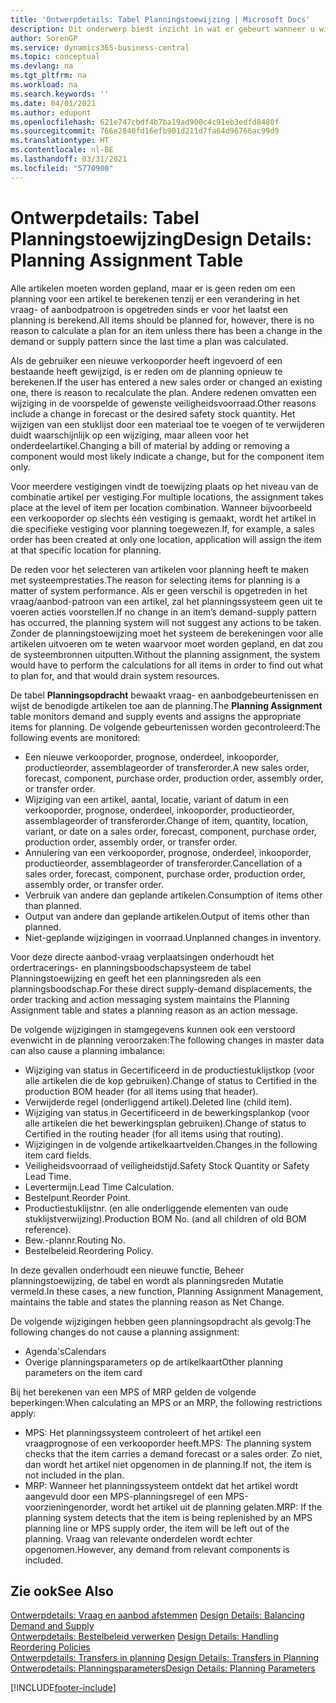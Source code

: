 ```yaml
---
title: 'Ontwerpdetails: Tabel Planningstoewijzing | Microsoft Docs'
description: Dit onderwerp biedt inzicht in wat er gebeurt wanneer u wijzigt hoe u plant voor een artikel.
author: SorenGP
ms.service: dynamics365-business-central
ms.topic: conceptual
ms.devlang: na
ms.tgt_pltfrm: na
ms.workload: na
ms.search.keywords: ''
ms.date: 04/01/2021
ms.author: edupont
ms.openlocfilehash: 621e747cbdf4b7ba19ad900c4c91eb3edfd8480f
ms.sourcegitcommit: 766e2840fd16efb901d211d7fa64d96766ac99d9
ms.translationtype: HT
ms.contentlocale: nl-BE
ms.lasthandoff: 03/31/2021
ms.locfileid: "5770900"
---
```

# <a name="design-details-planning-assignment-table"></a><span data-ttu-id="8dfa4-103">Ontwerpdetails: Tabel Planningstoewijzing</span><span class="sxs-lookup"><span data-stu-id="8dfa4-103">Design Details: Planning Assignment Table</span></span>
<span data-ttu-id="8dfa4-104">Alle artikelen moeten worden gepland, maar er is geen reden om een planning voor een artikel te berekenen tenzij er een verandering in het vraag- of aanbodpatroon is opgetreden sinds er voor het laatst een planning is berekend.</span><span class="sxs-lookup"><span data-stu-id="8dfa4-104">All items should be planned for, however, there is no reason to calculate a plan for an item unless there has been a change in the demand or supply pattern since the last time a plan was calculated.</span></span>  

<span data-ttu-id="8dfa4-105">Als de gebruiker een nieuwe verkooporder heeft ingevoerd of een bestaande heeft gewijzigd, is er reden om de planning opnieuw te berekenen.</span><span class="sxs-lookup"><span data-stu-id="8dfa4-105">If the user has entered a new sales order or changed an existing one, there is reason to recalculate the plan.</span></span> <span data-ttu-id="8dfa4-106">Andere redenen omvatten een wijziging in de voorspelde of gewenste veiligheidsvoorraad.</span><span class="sxs-lookup"><span data-stu-id="8dfa4-106">Other reasons include a change in forecast or the desired safety stock quantity.</span></span> <span data-ttu-id="8dfa4-107">Het wijzigen van een stuklijst door een materiaal toe te voegen of te verwijderen duidt waarschijnlijk op een wijziging, maar alleen voor het onderdeelartikel.</span><span class="sxs-lookup"><span data-stu-id="8dfa4-107">Changing a bill of material by adding or removing a component would most likely indicate a change, but for the component item only.</span></span>  

<span data-ttu-id="8dfa4-108">Voor meerdere vestigingen vindt de toewijzing plaats op het niveau van de combinatie artikel per vestiging.</span><span class="sxs-lookup"><span data-stu-id="8dfa4-108">For multiple locations, the assignment takes place at the level of item per location combination.</span></span> <span data-ttu-id="8dfa4-109">Wanneer bijvoorbeeld een verkooporder op slechts één vestiging is gemaakt, wordt het artikel in die specifieke vestiging voor planning toegewezen.</span><span class="sxs-lookup"><span data-stu-id="8dfa4-109">If, for example, a sales order has been created at only one location, application will assign the item at that specific location for planning.</span></span>  

<span data-ttu-id="8dfa4-110">De reden voor het selecteren van artikelen voor planning heeft te maken met systeemprestaties.</span><span class="sxs-lookup"><span data-stu-id="8dfa4-110">The reason for selecting items for planning is a matter of system performance.</span></span> <span data-ttu-id="8dfa4-111">Als er geen verschil is opgetreden in het vraag/aanbod-patroon van een artikel, zal het planningssysteem geen uit te voeren acties voorstellen.</span><span class="sxs-lookup"><span data-stu-id="8dfa4-111">If no change in an item’s demand-supply pattern has occurred, the planning system will not suggest any actions to be taken.</span></span> <span data-ttu-id="8dfa4-112">Zonder de planningstoewijzing moet het systeem de berekeningen voor alle artikelen uitvoeren om te weten waarvoor moet worden gepland, en dat zou de systeembronnen uitputten.</span><span class="sxs-lookup"><span data-stu-id="8dfa4-112">Without the planning assignment, the system would have to perform the calculations for all items in order to find out what to plan for, and that would drain system resources.</span></span>  

<span data-ttu-id="8dfa4-113">De tabel **Planningsopdracht** bewaakt vraag- en aanbodgebeurtenissen en wijst de benodigde artikelen toe aan de planning.</span><span class="sxs-lookup"><span data-stu-id="8dfa4-113">The **Planning Assignment** table monitors demand and supply events and assigns the appropriate items for planning.</span></span> <span data-ttu-id="8dfa4-114">De volgende gebeurtenissen worden gecontroleerd:</span><span class="sxs-lookup"><span data-stu-id="8dfa4-114">The following events are monitored:</span></span>  

* <span data-ttu-id="8dfa4-115">Een nieuwe verkooporder, prognose, onderdeel, inkooporder, productieorder, assemblageorder of transferorder.</span><span class="sxs-lookup"><span data-stu-id="8dfa4-115">A new sales order, forecast, component, purchase order, production order, assembly order, or transfer order.</span></span>  
* <span data-ttu-id="8dfa4-116">Wijziging van een artikel, aantal, locatie, variant of datum in een verkooporder, prognose, onderdeel, inkooporder, productieorder, assemblageorder of transferorder.</span><span class="sxs-lookup"><span data-stu-id="8dfa4-116">Change of item, quantity, location, variant, or date on a sales order, forecast, component, purchase order, production order, assembly order, or transfer order.</span></span>  
* <span data-ttu-id="8dfa4-117">Annulering van een verkooporder, prognose, onderdeel, inkooporder, productieorder, assemblageorder of transferorder.</span><span class="sxs-lookup"><span data-stu-id="8dfa4-117">Cancellation of a sales order, forecast, component, purchase order, production order, assembly order, or transfer order.</span></span>  
* <span data-ttu-id="8dfa4-118">Verbruik van andere dan geplande artikelen.</span><span class="sxs-lookup"><span data-stu-id="8dfa4-118">Consumption of items other than planned.</span></span>  
* <span data-ttu-id="8dfa4-119">Output van andere dan geplande artikelen.</span><span class="sxs-lookup"><span data-stu-id="8dfa4-119">Output of items other than planned.</span></span>  
* <span data-ttu-id="8dfa4-120">Niet-geplande wijzigingen in voorraad.</span><span class="sxs-lookup"><span data-stu-id="8dfa4-120">Unplanned changes in inventory.</span></span>  

<span data-ttu-id="8dfa4-121">Voor deze directe aanbod-vraag verplaatsingen onderhoudt het ordertracerings- en planningsboodschapsysteem de tabel Planningstoewijzing en geeft het een planningsreden als een planningsboodschap.</span><span class="sxs-lookup"><span data-stu-id="8dfa4-121">For these direct supply-demand displacements, the order tracking and action messaging system maintains the Planning Assignment table and states a planning reason as an action message.</span></span>  

<span data-ttu-id="8dfa4-122">De volgende wijzigingen in stamgegevens kunnen ook een verstoord evenwicht in de planning veroorzaken:</span><span class="sxs-lookup"><span data-stu-id="8dfa4-122">The following changes in master data can also cause a planning imbalance:</span></span>  

* <span data-ttu-id="8dfa4-123">Wijziging van status in Gecertificeerd in de productiestuklijstkop (voor alle artikelen die de kop gebruiken).</span><span class="sxs-lookup"><span data-stu-id="8dfa4-123">Change of status to Certified in the production BOM header (for all items using that header).</span></span>  
* <span data-ttu-id="8dfa4-124">Verwijderde regel (onderliggend artikel).</span><span class="sxs-lookup"><span data-stu-id="8dfa4-124">Deleted line (child item).</span></span>  
* <span data-ttu-id="8dfa4-125">Wijziging van status in Gecertificeerd in de bewerkingsplankop (voor alle artikelen die het bewerkingsplan gebruiken).</span><span class="sxs-lookup"><span data-stu-id="8dfa4-125">Change of status to Certified in the routing header (for all items using that routing).</span></span>  
* <span data-ttu-id="8dfa4-126">Wijzigingen in de volgende artikelkaartvelden.</span><span class="sxs-lookup"><span data-stu-id="8dfa4-126">Changes in the following item card fields.</span></span>  
* <span data-ttu-id="8dfa4-127">Veiligheidsvoorraad of veiligheidstijd.</span><span class="sxs-lookup"><span data-stu-id="8dfa4-127">Safety Stock Quantity or Safety Lead Time.</span></span>  
* <span data-ttu-id="8dfa4-128">Levertermijn.</span><span class="sxs-lookup"><span data-stu-id="8dfa4-128">Lead Time Calculation.</span></span>  
* <span data-ttu-id="8dfa4-129">Bestelpunt.</span><span class="sxs-lookup"><span data-stu-id="8dfa4-129">Reorder Point.</span></span>  
* <span data-ttu-id="8dfa4-130">Productiestuklijstnr. (en alle onderliggende elementen van oude stuklijstverwijzing).</span><span class="sxs-lookup"><span data-stu-id="8dfa4-130">Production BOM No. (and all children of old BOM reference).</span></span>  
* <span data-ttu-id="8dfa4-131">Bew.-plannr.</span><span class="sxs-lookup"><span data-stu-id="8dfa4-131">Routing No.</span></span>  
* <span data-ttu-id="8dfa4-132">Bestelbeleid.</span><span class="sxs-lookup"><span data-stu-id="8dfa4-132">Reordering Policy.</span></span>  

<span data-ttu-id="8dfa4-133">In deze gevallen onderhoudt een nieuwe functie, Beheer planningstoewijzing, de tabel en wordt als planningsreden Mutatie vermeld.</span><span class="sxs-lookup"><span data-stu-id="8dfa4-133">In these cases, a new function, Planning Assignment Management, maintains the table and states the planning reason as Net Change.</span></span>  

<span data-ttu-id="8dfa4-134">De volgende wijzigingen hebben geen planningsopdracht als gevolg:</span><span class="sxs-lookup"><span data-stu-id="8dfa4-134">The following changes do not cause a planning assignment:</span></span>  

* <span data-ttu-id="8dfa4-135">Agenda's</span><span class="sxs-lookup"><span data-stu-id="8dfa4-135">Calendars</span></span>  
* <span data-ttu-id="8dfa4-136">Overige planningsparameters op de artikelkaart</span><span class="sxs-lookup"><span data-stu-id="8dfa4-136">Other planning parameters on the item card</span></span>  

<span data-ttu-id="8dfa4-137">Bij het berekenen van een MPS of MRP gelden de volgende beperkingen:</span><span class="sxs-lookup"><span data-stu-id="8dfa4-137">When calculating an MPS or an MRP, the following restrictions apply:</span></span>  

* <span data-ttu-id="8dfa4-138">MPS: Het planningssysteem controleert of het artikel een vraagprognose of een verkooporder heeft.</span><span class="sxs-lookup"><span data-stu-id="8dfa4-138">MPS: The planning system checks that the item carries a demand forecast or a sales order.</span></span> <span data-ttu-id="8dfa4-139">Zo niet, dan wordt het artikel niet opgenomen in de planning.</span><span class="sxs-lookup"><span data-stu-id="8dfa4-139">If not, the item is not included in the plan.</span></span>  
* <span data-ttu-id="8dfa4-140">MRP: Wanneer het planningssysteem ontdekt dat het artikel wordt aangevuld door een MPS-planningsregel of een MPS-voorzieningenorder, wordt het artikel uit de planning gelaten.</span><span class="sxs-lookup"><span data-stu-id="8dfa4-140">MRP: If the planning system detects that the item is being replenished by an MPS planning line or MPS supply order, the item will be left out of the planning.</span></span> <span data-ttu-id="8dfa4-141">Vraag van relevante onderdelen wordt echter opgenomen.</span><span class="sxs-lookup"><span data-stu-id="8dfa4-141">However, any demand from relevant components is included.</span></span>  

## <a name="see-also"></a><span data-ttu-id="8dfa4-142">Zie ook</span><span class="sxs-lookup"><span data-stu-id="8dfa4-142">See Also</span></span>  
<span data-ttu-id="8dfa4-143">[Ontwerpdetails: Vraag en aanbod afstemmen](design-details-balancing-demand-and-supply.md) </span><span class="sxs-lookup"><span data-stu-id="8dfa4-143">[Design Details: Balancing Demand and Supply](design-details-balancing-demand-and-supply.md) </span></span>  
<span data-ttu-id="8dfa4-144">[Ontwerpdetails: Bestelbeleid verwerken](design-details-handling-reordering-policies.md) </span><span class="sxs-lookup"><span data-stu-id="8dfa4-144">[Design Details: Handling Reordering Policies](design-details-handling-reordering-policies.md) </span></span>  
<span data-ttu-id="8dfa4-145">[Ontwerpdetails: Transfers in planning](design-details-transfers-in-planning.md) </span><span class="sxs-lookup"><span data-stu-id="8dfa4-145">[Design Details: Transfers in Planning](design-details-transfers-in-planning.md) </span></span>  
[<span data-ttu-id="8dfa4-146">Ontwerpdetails: Planningsparameters</span><span class="sxs-lookup"><span data-stu-id="8dfa4-146">Design Details: Planning Parameters</span></span>](design-details-planning-parameters.md)  


[!INCLUDE[footer-include](includes/footer-banner.md)]